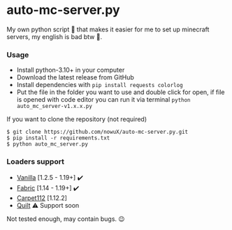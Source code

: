 # auto-mc-server.py

My own python script 🐍 that makes it easier for me to set up minecraft servers, my english is bad btw 🤖.

### Usage

- Install python-3.10+ in your computer
- Download the latest release from GitHub
- Install dependencies with `pip install requests colorlog`
- Put the file in the folder you want to use and double click for open, if file is opened with code editor you can run
  it via terminal `python auto_mc_server-v1.x.x.py`

If you want to clone the repository (not required)

```shell
$ git clone https://github.com/nowuX/auto-mc-server.py.git
$ pip install -r requirements.txt
$ python auto_mc_server.py
```

### Loaders support

- [Vanilla](https://www.minecraft.net/) [1.2.5 - 1.19+] ✔️
- [Fabric](https://fabricmc.net/) [1.14 - 1.19+] ✔️
- [Carpet112](https://github.com/gnembon/carpetmod112) [1.12.2]
- [Quilt](https://quiltmc.org/) ⚠️ Support soon

Not tested enough, may contain bugs. 😉
